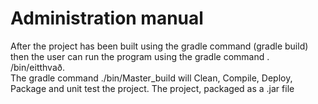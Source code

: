 # Administration manual


After the project has been built using the gradle command (gradle build) then the user can run the program using the gradle command . /bin/eitthvað.   
The gradle command ./bin/Master_build will Clean, Compile, Deploy, Package and unit test the project. The project, packaged as a .jar file

